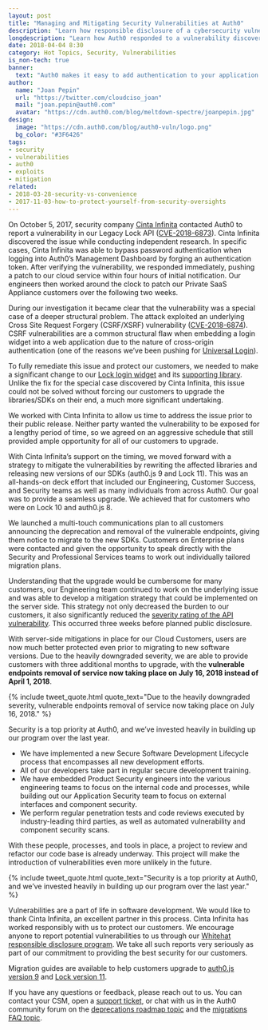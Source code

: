 ```yaml
---
layout: post
title: "Managing and Mitigating Security Vulnerabilities at Auth0"
description: "Learn how responsible disclosure of a cybersecurity vulnerability made the risk mitigation process safe for Auth0 customers and vendors."
longdescription: "Learn how Auth0 responded to a vulnerability discovered by Cinta Infinita to ultimately provide stronger security for all their customers and vendors. This blog dives into the responsible disclosure process and outcomes."
date: 2018-04-04 8:30
category: Hot Topics, Security, Vulnerabilities
is_non-tech: true
banner:
  text: "Auth0 makes it easy to add authentication to your application."
author:
  name: "Joan Pepin"
  url: "https://twitter.com/cloudciso_joan"
  mail: "joan.pepin@auth0.com"
  avatar: "https://cdn.auth0.com/blog/meltdown-spectre/joanpepin.jpg"
design:
  image: "https://cdn.auth0.com/blog/auth0-vuln/logo.png"
  bg_color: "#3F6426"
tags:
- security
- vulnerabilities
- auth0
- exploits
- mitigation
related:
- 2018-03-28-security-vs-convenience
- 2017-11-03-how-to-protect-yourself-from-security-oversights
---
```


On October 5, 2017, security company [Cinta Infinita](http://www.cintainfinita.com) contacted Auth0 to report a vulnerability in our Legacy Lock API ([CVE-2018-6873](https://cve.mitre.org/cgi-bin/cvename.cgi?name=CVE-2018-6873)). Cinta Infinita discovered the issue while conducting independent research. In specific cases, Cinta Infinita was able to bypass password authentication when logging into Auth0’s Management Dashboard by forging an authentication token. After verifying the vulnerability, we responded immediately, pushing a patch to our cloud service within four hours of initial notification. Our engineers then worked around the clock to patch our Private SaaS Appliance customers over the following two weeks.

During our investigation it became clear that the vulnerability was a special case of a deeper structural problem. The attack exploited an underlying Cross Site Request Forgery (CSRF/XSRF) vulnerability ([CVE-2018-6874](https://cve.mitre.org/cgi-bin/cvename.cgi?name=CVE-2018-6874)). CSRF vulnerabilities are a common structural flaw when embedding a login widget into a web application due to the nature of cross-origin authentication (one of the reasons we’ve been pushing for [Universal Login](https://auth0.com/blog/authentication-provider-best-practices-centralized-login/)).

To fully remediate this issue and protect our customers, we needed to make a significant change to our [Lock login widget](https://auth0.com/lock) and its [supporting library](https://auth0.com/docs/libraries/auth0js/). Unlike the fix for the special case discovered by Cinta Infinita, this issue could not be solved without forcing our customers to upgrade the libraries/SDKs on their end, a much more significant undertaking.

We worked with Cinta Infinita to allow us time to address the issue prior to their public release. Neither party wanted the vulnerability to be exposed for a lengthy period of time, so we agreed on an aggressive schedule that still provided ample opportunity for all of our customers to upgrade.

With Cinta Infinita’s support on the timing, we moved forward with a strategy to mitigate the vulnerabilities by rewriting the affected libraries and releasing new versions of our SDKs (auth0.js 9 and Lock 11). This was an all-hands-on deck effort that included our Engineering, Customer Success, and Security teams as well as many individuals from across Auth0. Our goal was to provide a seamless upgrade. We achieved that for customers who were on Lock 10 and auth0.js 8.

We launched a multi-touch communications plan to all customers announcing the deprecation and removal of the vulnerable endpoints, giving them notice to migrate to the new SDKs. Customers on Enterprise plans were contacted and given the opportunity to speak directly with the Security and Professional Services teams to work out individually tailored migration plans.

Understanding that the upgrade would be cumbersome for many customers, our Engineering team continued to work on the underlying issue and was able to develop a mitigation strategy that could be implemented on the server side. This strategy not only decreased the burden to our customers, it also significantly reduced the <a href="https://www.owasp.org/index.php/Cross-Site_Request_Forgery_(CSRF)_Prevention_Cheat_Sheet#Verifying_Same_Origin_with_Standard_Headers">severity rating of the API vulnerability</a>. This occurred three weeks before planned public disclosure.

With server-side mitigations in place for our Cloud Customers, users are now much better protected even prior to migrating to new software versions. Due to the heavily downgraded severity, we are able to provide customers with three additional months to upgrade, with the **vulnerable endpoints removal of service now taking place on July 16, 2018 instead of April 1, 2018**.

{% include tweet_quote.html quote_text="Due to the heavily downgraded severity, vulnerable endpoints removal of service now taking place on July 16, 2018." %}

Security is a top priority at Auth0, and we’ve invested heavily in building up our program over the last year.

* We have implemented a new Secure Software Development Lifecycle process that encompasses all new development efforts.
* All of our developers take part in regular secure development training.
* We have embedded Product Security engineers into the various engineering teams to focus on the internal code and processes, while building out our Application Security team to focus on external interfaces and component security.
* We perform regular penetration tests and code reviews executed by industry-leading third parties, as well as automated vulnerability and component security scans.

With these people, processes, and tools in place, a project to review and refactor our code base is already underway. This project will make the introduction of vulnerabilities even more unlikely in the future.

{% include tweet_quote.html quote_text="Security is a top priority at Auth0, and we’ve invested heavily in building up our program over the last year." %}

Vulnerabilities are a part of life in software development. We would like to thank Cinta Infinita, an excellent partner in this process. Cinta Infinita has worked responsibly with us to protect our customers. We encourage anyone to report potential vulnerabilities to us through our [Whitehat responsible disclosure program](https://auth0.com/whitehat). We take all such reports very seriously as part of our commitment to providing the best security for our customers.

Migration guides are available to help customers upgrade to [auth0.js version 9](https://auth0.com/docs/libraries/auth0js/v9/migration-guide) and [Lock version 11](https://auth0.com/docs/libraries/lock/v11/migration-guide).

If you have any questions or feedback, please reach out to us. You can contact your CSM, open a [support ticket](https://support.auth0.com/), or chat with us in the Auth0 community forum on the [deprecations roadmap topic](https://community.auth0.com/t/upgrade-reminder-changes-to-deprecation-roadmap/9552 ) and the [migrations FAQ topic](https://community.auth0.com/t/april-1st-migrations-deprecations-faq/9723).
